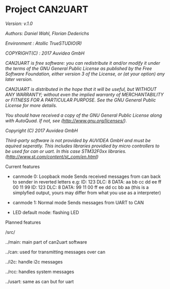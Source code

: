 # Project CAN2UART 


*Version: v.1.0* 

*Authors: Daniel Wahl, Florian Dederichs*

*Environment  : Atollic TrueSTUDIO(R)*

*COPYRIGHT(C) : 2017 Auvidea GmbH*
   
   *CAN2UART is free software: you can redistribute it and/or modify*
   *it under the terms of the GNU General Public License as published by*
   *the Free Software Foundation, either version 3 of the License, or*
   *(at your option) any later version.*
   
   *CAN2UART is distributed in the hope that it will be useful,*
   *but WITHOUT ANY WARRANTY; without even the implied warranty of*
   *MERCHANTABILITY or FITNESS FOR A PARTICULAR PURPOSE.  See the*
   *GNU General Public License for more details.*
   
   *You should have received a copy of the GNU General Public License*
   *along with AutoQuad.  If not, see (http://www.gnu.org/licenses/).*
   
   *Copyright (C) 2017 Auvidea GmbH*
   
   *Third-party software is not provided by AUVIDEA GmbH and must be aquired seperatly.* 
   *This includes libraries providied by micro controllers to be used for can or uart.*
   *In this case STM32F0xx libraries. (http://www.st.com/content/st_com/en.html)*
   
  Current features
  - canmode 0:
    Loopback mode 
    Sends received messages from can back to sender in reverted letters
    e.g:
    ID: 123 DLC: 8 DATA: aa bb cc dd ee ff 00 11 99
    ID: 123 DLC: 8 DATA: 99 11 00 ff ee dd cc bb aa
    (this is a simplyfied output, yours may differ from what you use as a interpreter)
    
 - canmode 1:
    Normal mode
    Sends messages from UART to CAN
    
 - LED default mode: flashing LED

 Planned features

  /src/

  ../main: main part of can2uart software 

  ../can: used for transmitting messages over can

  ../i2c: handle i2c messages 

  ../rcc: handles system messages

  ../usart: same as can but for uart




